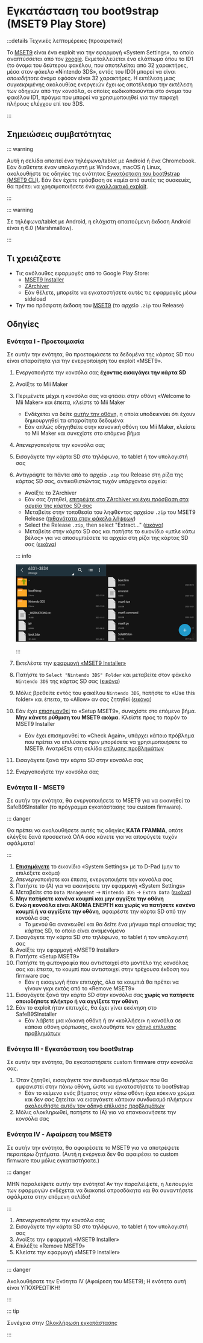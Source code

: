 # Εγκατάσταση του boot9strap (MSET9 Play Store)

:::details Τεχνικές λεπτομέρειες (προαιρετικό)

Το [MSET9](https://github.com/zoogie/MSET9) είναι ένα exploit για την εφαρμογή «System Settings», το οποίο αναπτύσσεται από τον [zoogie](https://github.com/zoogie). Εκμεταλλεύεται ένα ελάττωμα όπου το ID1 (το όνομα του δεύτερου φακέλου, που αποτελείται από 32 χαρακτήρες, μέσα στον φάκελο «Nintendo 3DS», εντός του ID0) μπορεί να είναι _οποιοδήποτε_ όνομα εφόσον είναι 32 χαρακτήρες. Η εκτέλεση μιας συγκεκριμένης ακολουθίας ενεργειών έχει ως αποτέλεσμα την εκτέλεση των οδηγιών από την κονσόλα, οι οποίες κωδικοποιούνται στο όνομα του φακέλου ID1, πράγμα που μπορεί να χρησιμοποιηθεί για την παροχή πλήρους ελέγχου επί του 3DS.

:::

## Σημειώσεις συμβατότητας

::: warning

Αυτή η σελίδα απαιτεί ένα τηλέφωνο/tablet με Android ή ένα Chromebook. Εάν διαθέτετε έναν υπολογιστή με Windows, macOS ή Linux, ακολουθήστε τις οδηγίες της ενότητας [Εγκατάσταση του boot9strap (MSET9 CLI)](installing-boot9strap-\(mset9-cli\)). Εάν δεν έχετε πρόσβαση σε καμία από αυτές τις συσκευές, θα πρέπει να χρησιμοποιήσετε ένα [εναλλακτικό exploit](https://wiki.hacks.guide/wiki/3DS:Alternate_Exploits).

:::

::: warning

Σε τηλέφωνα/tablet με Android, η ελάχιστη απαιτούμενη έκδοση Android είναι η 6.0 (Marshmallow).

:::

## Τι χρειάζεστε

- Τις ακόλουθες εφαρμογές από το Google Play Store:
  - [MSET9 Installer](https://play.google.com/store/apps/details?id=moe.saru.homebrew.console3ds.mset9_installer_android)
  - [ZArchiver](https://play.google.com/store/apps/details?id=ru.zdevs.zarchiver)
  - Εάν θέλετε, μπορείτε να εγκαταστήσετε αυτές τις εφαρμογές μέσω sideload
- Την πιο πρόσφατη έκδοση του [MSET9](https://github.com/zoogie/MSET9/releases/latest) (το αρχείο `.zip` του Release)

## Οδηγίες

### Ενότητα I - Προετοιμασία

Σε αυτήν την ενότητα, θα προετοιμάσετε τα δεδομένα της κάρτας SD που είναι απαραίτητα για την ενεργοποίηση του exploit «MSET9».

1. Ενεργοποιήστε την κονσόλα σας **έχοντας εισαγάγει την κάρτα SD**

2. Ανοίξτε το Mii Maker

3. Περιμένετε μέχρι η κονσόλα σας να φτάσει στην οθόνη «Welcome to Mii Maker» και έπειτα, κλείστε τό Mii Maker
   - Ενδέχεται να δείτε [αυτήν την οθόνη](/images/screenshots/mset9/mii-extdata.png), η οποία υποδεικνύει ότι έχουν δημιουργηθεί τα απαραίτητα δεδομένα
   - Εάν απλώς οδηγηθείτε στην κανονική οθόνη του Mii Maker, κλείστε το Mii Maker και συνεχίστε στο επόμενο βήμα

4. Απενεργοποιήστε την κονσόλα σας

5. Εισαγάγετε την κάρτα SD στο τηλέφωνο, το tablet ή τον υπολογιστή σας

6. Αντιγράψτε τα πάντα από το αρχείο `.zip` του Release στη ρίζα της κάρτας SD σας, αντικαθιστώντας τυχόν υπάρχοντα αρχεία:

   - Ανοίξτε το ZArchiver
   - Εάν σας ζητηθεί, [επιτρέψτε στο ZArchiver να έχει πρόσβαση στα αρχεία της κάρτας SD σας](/images/screenshots/mset9/zarchiver-allow.png)
   - Μεταβείτε στην τοποθεσία του ληφθέντος αρχείου `.zip` του MSET9 Release ([πιθανότατα στον φάκελο λήψεων](/images/screenshots/mset9/zarchiver-zip-location.png))
   - Select the Release `.zip`, then select "Extract..." ([εικόνα](/images/screenshots/mset9/zarchiver-extract-1.png))
   - Μεταβείτε στην κάρτα SD σας και πατήστε το εικονίδιο «μπλε κάτω βέλος» για να αποσυμπιέσετε τα αρχεία στη ρίζα της κάρτας SD σας ([εικόνα](/images/screenshots/mset9/zarchiver-extract-2.png))

   ::: info

   ![](/images/screenshots/mset9/mset9-root-layout-android.png)

   :::

7. Εκτελέστε την [εφαρμογή «MSET9 Installer»](/images/screenshots/mset9/mset9-setup-android.png)

8. Πατήστε το `Select "Nintendo 3DS" Folder` και μεταβείτε στον φάκελο `Nintendo 3DS` της κάρτας SD σας ([εικόνα](/images/screenshots/mset9/select-mset9-folder-1.png))

9. Μόλις βρεθείτε εντός του φακέλου `Nintendo 3DS`, πατήστε το «Use this folder» και έπειτα, το «Allow» αν σας ζητηθεί ([εικόνα](/images/screenshots/mset9/select-mset9-folder-2.png))

10. Εάν έχει [επισημανθεί](/images/screenshots/mset9/setup-mset9-highlighted.png) το «Setup MSET9», συνεχίστε στο επόμενο βήμα. **Μην κάνετε ρύθμιση του MSET9 ακόμα.** Κλείστε προς το παρόν το MSET9 Installer
    - Εάν έχει επισημανθεί το «Check Again», υπάρχει κάποιο πρόβλημα που πρέπει να επιλύσετε πριν μπορέσετε να χρησιμοποιήσετε το MSET9. Ανατρέξτε στη σελίδα [επίλυσης προβλημάτων](troubleshooting#installing-boot9strap-mset9)

11. Εισαγάγετε ξανά την κάρτα SD στην κονσόλα σας

12. Ενεργοποιήστε την κονσόλα σας

### Ενότητα II - MSET9

Σε αυτήν την ενότητα, θα ενεργοποιήσετε το MSET9 για να εκκινηθεί το SafeB9SInstaller (το πρόγραμμα εγκατάστασης του custom firmware).

::: danger

Θα πρέπει να ακολουθήσετε αυτές τις οδηγίες **ΚΑΤΑ ΓΡΑΜΜΑ**, οπότε ελέγξτε ξανά προσεκτικά ΟΛΑ όσα κάνετε για να αποφύγετε τυχόν σφάλματα!

:::

1. **[Επισημάνετε](/images/screenshots/mset9/hover-settings.png)** το εικονίδιο «System Settings» με το D-Pad (μην το επιλέξετε ακόμα)
2. Απενεργοποιήστε και έπειτα, ενεργοποιήστε την κονσόλα σας
3. Πατήστε το (A) για να εκκινήσετε την εφαρμογή «System Settings»
4. Μεταβείτε στο `Data Management` -> `Nintendo 3DS` -> `Extra Data` ([εικόνα](/images/screenshots/mset9/settings-extdata.png))
5. **Μην πατήσετε κανένα κουμπί και μην αγγίξτε την οθόνη**
6. **Ενώ η κονσόλα είναι ΑΚΟΜΑ ΕΝΕΡΓΗ και χωρίς να πατήσετε κανένα κουμπί ή να αγγίξετε την οθόνη**, αφαιρέστε την κάρτα SD από την κονσόλα σας
   - Το μενού θα ανανεωθεί και θα δείτε ένα μήνυμα περί απουσίας της κάρτας SD, το οποίο είναι αναμενόμενο
7. Εισαγάγετε την κάρτα SD στο τηλέφωνο, το tablet ή τον υπολογιστή σας
8. Ανοίξτε την εφαρμογή «MSET9 Installer»
9. Πατήστε «Setup MSET9»
10. Πατήστε τη φωτογραφία που αντιστοιχεί στο μοντέλο της κονσόλας σας και έπειτα, το κουμπί που αντιστοιχεί στην τρέχουσα έκδοση του firmware σας
    - Εάν η εισαγωγή ήταν επιτυχής, όλα τα κουμπιά θα πρέπει να γίνουν γκρι εκτός από το «Remove MSET9»
11. Εισαγάγετε ξανά την κάρτα SD στην κονσόλα σας **χωρίς να πατήσετε οποιοδήποτε πλήκτρο ή να αγγίξετε την οθόνη**
12. Εάν το exploit ήταν επιτυχές, θα έχει γίνει εκκίνηση στο SafeB9SInstaller
    - Εάν λάβετε μια κόκκινη οθόνη ή αν «κολλήσει» η κονσόλα σε κάποια οθόνη φόρτωσης, ακολουθήστε τον [οδηγό επίλυσης προβλημάτων](troubleshooting#installing-boot9strap-mset9)

### Ενότητα IIΙ - Εγκατάσταση του boot9strap

Σε αυτήν την ενότητα, θα εγκαταστήσετε custom firmware στην κονσόλα σας.

1. Όταν ζητηθεί, εισαγάγετε τον συνδυασμό πλήκτρων που θα εμφανιστεί στην πάνω οθόνη, ώστε να εγκαταστήσετε το boot9strap
   - Εάν το κείμενο ενός βήματος στην κάτω οθόνη έχει κόκκινο χρώμα και δεν σας ζητείται να εισαγάγετε κάποιον συνδυασμό πλήκτρων [ακολουθήστε αυτόν τον οδηγό επίλυσης προβλημάτων](troubleshooting#issues-with-safeb9sinstaller)
2. Μόλις ολοκληρωθεί, πατήστε το (Α) για να επανεκκινήσετε την κονσόλα σας

<!--@include: ./_include/configure-luma3ds.md -->

### Ενότητα IV - Αφαίρεση του MSET9

Σε αυτήν την ενότητα, θα αφαιρέσετε το MSET9 για να αποτρέψετε περαιτέρω ζητήματα. (Αυτή η ενέργεια δεν θα αφαιρέσει το custom firmware που μόλις εγκαταστήσατε.)

::: danger

ΜΗΝ παραλείψετε αυτήν την ενότητα! Αν την παραλείψετε, η λειτουργία των εφαρμογών ενδέχεται να διακοπεί απροσδόκητα και θα συναντήσετε σφάλματα στην επόμενη σελίδα!

:::

1. Απενεργοποιήστε την κονσόλα σας
2. Εισαγάγετε την κάρτα SD στο τηλέφωνο, το tablet ή τον υπολογιστή σας
3. Ανοίξτε την εφαρμογή «MSET9 Installer»
4. Επιλέξτε «Remove MSET9»
5. Κλείστε την εφαρμογή «MSET9 Installer»

<!--@include: ./_include/luma3ds-installed-note.md -->

___

::: danger

Ακολουθήσατε την Ενότητα IV (Αφαίρεση του MSET9); Η ενότητα αυτή είναι ΥΠΟΧΡΕΩΤΙΚΗ!

:::

::: tip

Συνέχεια στην [Ολοκλήρωση εγκατάστασης](finalizing-setup)

:::
